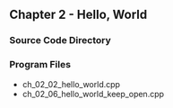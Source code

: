 ## Chapter 2 - Hello, World
### Source Code Directory

### Program Files
* ch\_02\_02\_hello\_world.cpp
* ch\_02\_06\_hello\_world\_keep\_open.cpp
